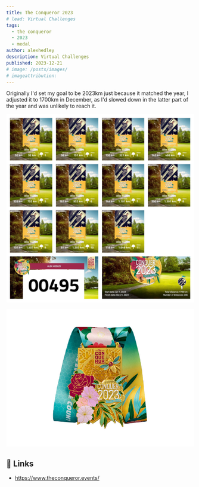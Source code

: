 ```yaml
---
title: The Conqueror 2023
# lead: Virtual Challenges
tags:
  - the conqueror
  - 2023
  - medal
author: alexhedley
description: Virtual Challenges
published: 2023-12-21
# image: /posts/images/
# imageattribution: 
---
```


Originally I'd set my goal to be 2023km just because it matched the year, I adjusted it to 1700km in December, as I'd slowed down in the latter part of the year and was unlikely to reach it.

![The Conqueror 2023](images/conqueror/conqueror-2023.jpg "The Conqueror 2023")

![The Conqueror 2023 Medal](images/conqueror/conqueror2023.jpg "The Conqueror 2023 Medal")

## 🔗 Links

- https://www.theconqueror.events/